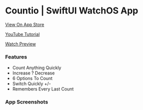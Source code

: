 # Countio | SwiftUI WatchOS App

[View On App Store](https://apps.apple.com/in/app/countio/id1510104828)

[YouTube Tutorial](https://youtu.be/EWuTnjmEnHM)

[Watch Preview](https://youtu.be/BBnCv3G8VgY)

### Features
* Count Anything Quickly
* Increase ? Decrease
* 6 Options To Count
* Switch Quickly +/-
* Remembers Every Last Count

### App Screenshots
